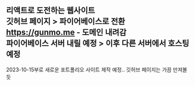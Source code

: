 리액트로 도전하는 웹사이트  
깃허브 페이지 > 파이어베이스로 전환  
https://gunmo.me  - 도메인 내려감  
파이어베이스 서버 내릴 예정 > 이후 다른 서버에서 호스팅 예정
-----------------------------
2023-10-15부로 새로운 포트폴리오 사이트 제작 예정..
깃허브 페이지는 가끔 만져볼듯
